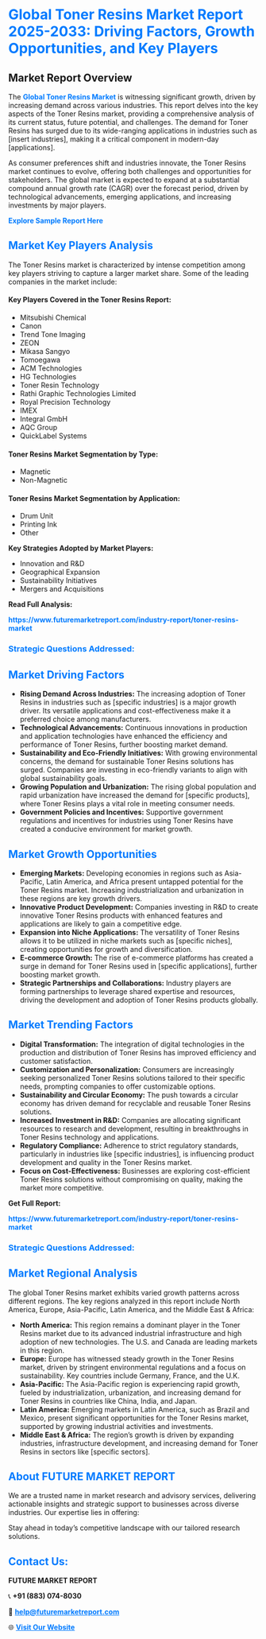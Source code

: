 <h1 style="color: #007BFF;">Global Toner Resins Market Report 2025-2033: Driving Factors, Growth Opportunities, and Key Players</h1>

<section id="overview">
<h2>Market Report Overview</h2>
<p>The <a href="https://www.futuremarketreport.com/industry-report/toner-resins-market" style="color: #007BFF; text-decoration: none;"><strong>Global Toner Resins Market</strong></a> is witnessing significant growth, driven by increasing demand across various industries. This report delves into the key aspects of the Toner Resins market, providing a comprehensive analysis of its current status, future potential, and challenges. The demand for Toner Resins has surged due to its wide-ranging applications in industries such as [insert industries], making it a critical component in modern-day [applications].</p>
<p>As consumer preferences shift and industries innovate, the Toner Resins market continues to evolve, offering both challenges and opportunities for stakeholders. The global market is expected to expand at a substantial compound annual growth rate (CAGR) over the forecast period, driven by technological advancements, emerging applications, and increasing investments by major players.</p>
</section>

<section id="overview">
<p><a href="https://www.futuremarketreport.com/request-sample/reportId=85264" style="color: #007BFF; text-decoration: none;"><strong>Explore Sample Report Here</strong></a></p>
</section>

<section id="key-players">
<h2 style="color: #007BFF;">Market Key Players Analysis</h2>
<p>The Toner Resins market is characterized by intense competition among key players striving to capture a larger market share. Some of the leading companies in the market include:</p>
<h4>Key Players Covered in the Toner Resins Report:</h4>
<ul><li>Mitsubishi Chemical</li><li>Canon</li><li>Trend Tone Imaging</li><li>ZEON</li><li>Mikasa Sangyo</li><li>Tomoegawa</li><li>ACM Technologies</li><li>HG Technologies</li><li>Toner Resin Technology</li><li>Rathi Graphic Technologies Limited</li><li>Royal Precision Technology</li><li>IMEX</li><li>Integral GmbH</li><li>AQC Group</li><li>QuickLabel Systems</li></ul>
<h4>Toner Resins Market Segmentation by Type:</h4>
<ul><li>Magnetic</li><li>Non-Magnetic</li></ul>

<h4>Toner Resins Market Segmentation by Application:</h4>
<ul><li>Drum Unit</li><li>Printing Ink</li><li>Other</li></ul>
<p><strong>Key Strategies Adopted by Market Players:</strong></p>
<ul>
<li>Innovation and R&D</li>
<li>Geographical Expansion</li>
<li>Sustainability Initiatives</li>
<li>Mergers and Acquisitions</li>
</ul>
</section>

<section>
<p><strong>Read Full Analysis: </strong></p><a href="https://www.futuremarketreport.com/industry-report/toner-resins-market" style="color: #007BFF; text-decoration: none;"><strong>https://www.futuremarketreport.com/industry-report/toner-resins-market</strong></a>
<h3 style="color: #007BFF;">Strategic Questions Addressed:</h3>
</section>

<section id="driving-factors">
<h2 style="color: #007BFF;">Market Driving Factors</h2>
<ul>
<li><strong>Rising Demand Across Industries:</strong> The increasing adoption of Toner Resins in industries such as [specific industries] is a major growth driver. Its versatile applications and cost-effectiveness make it a preferred choice among manufacturers.</li>
<li><strong>Technological Advancements:</strong> Continuous innovations in production and application technologies have enhanced the efficiency and performance of Toner Resins, further boosting market demand.</li>
<li><strong>Sustainability and Eco-Friendly Initiatives:</strong> With growing environmental concerns, the demand for sustainable Toner Resins solutions has surged. Companies are investing in eco-friendly variants to align with global sustainability goals.</li>
<li><strong>Growing Population and Urbanization:</strong> The rising global population and rapid urbanization have increased the demand for [specific products], where Toner Resins plays a vital role in meeting consumer needs.</li>
<li><strong>Government Policies and Incentives:</strong> Supportive government regulations and incentives for industries using Toner Resins have created a conducive environment for market growth.</li>
</ul>
</section>

<section id="growth-opportunities">
<h2 style="color: #007BFF;">Market Growth Opportunities</h2>
<ul>
<li><strong>Emerging Markets:</strong> Developing economies in regions such as Asia-Pacific, Latin America, and Africa present untapped potential for the Toner Resins market. Increasing industrialization and urbanization in these regions are key growth drivers.</li>
<li><strong>Innovative Product Development:</strong> Companies investing in R&D to create innovative Toner Resins products with enhanced features and applications are likely to gain a competitive edge.</li>
<li><strong>Expansion into Niche Applications:</strong> The versatility of Toner Resins allows it to be utilized in niche markets such as [specific niches], creating opportunities for growth and diversification.</li>
<li><strong>E-commerce Growth:</strong> The rise of e-commerce platforms has created a surge in demand for Toner Resins used in [specific applications], further boosting market growth.</li>
<li><strong>Strategic Partnerships and Collaborations:</strong> Industry players are forming partnerships to leverage shared expertise and resources, driving the development and adoption of Toner Resins products globally.</li>
</ul>
</section>

<section id="trending-factors">
<h2 style="color: #007BFF;">Market Trending Factors</h2>
<ul>
<li><strong>Digital Transformation:</strong> The integration of digital technologies in the production and distribution of Toner Resins has improved efficiency and customer satisfaction.</li>
<li><strong>Customization and Personalization:</strong> Consumers are increasingly seeking personalized Toner Resins solutions tailored to their specific needs, prompting companies to offer customizable options.</li>
<li><strong>Sustainability and Circular Economy:</strong> The push towards a circular economy has driven demand for recyclable and reusable Toner Resins solutions.</li>
<li><strong>Increased Investment in R&D:</strong> Companies are allocating significant resources to research and development, resulting in breakthroughs in Toner Resins technology and applications.</li>
<li><strong>Regulatory Compliance:</strong> Adherence to strict regulatory standards, particularly in industries like [specific industries], is influencing product development and quality in the Toner Resins market.</li>
<li><strong>Focus on Cost-Effectiveness:</strong> Businesses are exploring cost-efficient Toner Resins solutions without compromising on quality, making the market more competitive.</li>
</ul>
</section>

<section>
<p><strong>Get Full Report: </strong></p><a href="https://www.futuremarketreport.com/industry-report/toner-resins-market" style="color: #007BFF; text-decoration: none;"><strong>https://www.futuremarketreport.com/industry-report/toner-resins-market</strong></a>
<h3 style="color: #007BFF;">Strategic Questions Addressed:</h3>
</section>


<section id="regional-analysis">
<h2 style="color: #007BFF;">Market Regional Analysis</h2>
<p>The global Toner Resins market exhibits varied growth patterns across different regions. The key regions analyzed in this report include North America, Europe, Asia-Pacific, Latin America, and the Middle East & Africa:</p>
<ul>
<li><strong>North America:</strong> This region remains a dominant player in the Toner Resins market due to its advanced industrial infrastructure and high adoption of new technologies. The U.S. and Canada are leading markets in this region.</li>
<li><strong>Europe:</strong> Europe has witnessed steady growth in the Toner Resins market, driven by stringent environmental regulations and a focus on sustainability. Key countries include Germany, France, and the U.K.</li>
<li><strong>Asia-Pacific:</strong> The Asia-Pacific region is experiencing rapid growth, fueled by industrialization, urbanization, and increasing demand for Toner Resins in countries like China, India, and Japan.</li>
<li><strong>Latin America:</strong> Emerging markets in Latin America, such as Brazil and Mexico, present significant opportunities for the Toner Resins market, supported by growing industrial activities and investments.</li>
<li><strong>Middle East & Africa:</strong> The region’s growth is driven by expanding industries, infrastructure development, and increasing demand for Toner Resins in sectors like [specific sectors].</li>
</ul>
</section>

<footer>
<h2 style="color: #007BFF;">About FUTURE MARKET REPORT</h2>
<p>We are a trusted name in market research and advisory services, delivering actionable insights and strategic support to businesses across diverse industries. Our expertise lies in offering:</p>

<p>Stay ahead in today’s competitive landscape with our tailored research solutions.</p>

<h2 style="color: #007BFF;">Contact Us:</h2>
<p><strong>FUTURE MARKET REPORT</strong></p>
<p>📞 <strong>+91 (883) 074-8030</strong></p>
<p>📧 <strong><a href="mailto:help@futuremarketreport.com" style="color: #007BFF;">help@futuremarketreport.com</a></strong></p>
<p>🌐 <strong><a href="https://www.futuremarketreport.com/" style="color: #007BFF;">Visit Our Website</a></strong></p>
</footer>
